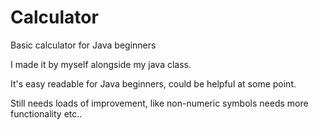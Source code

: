 # Calculator
Basic calculator for Java beginners

I made it by myself alongside my java class.

It's easy readable for Java beginners, could be helpful at some point.

Still needs loads of improvement, like non-numeric symbols needs more functionality etc.. 
